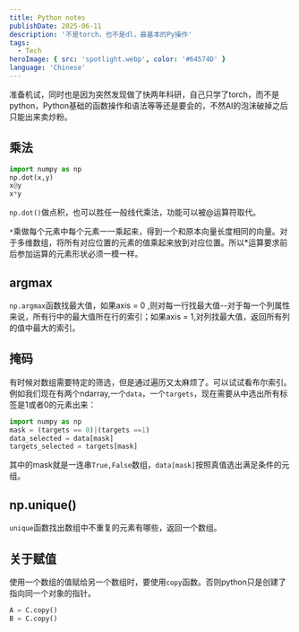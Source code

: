 ```yaml
---
title: Python notes
publishDate: 2025-06-11
description: '不是torch，也不是dl，最基本的Py操作'
tags:
  - Tech
heroImage: { src: 'spotlight.webp', color: '#64574D' }
language: 'Chinese'
---
```


准备机试，同时也是因为突然发现做了快两年科研，自己只学了torch，而不是python，Python基础的函数操作和语法等等还是要会的，不然AI的泡沫破掉之后只能出来卖炒粉。

## 乘法

```python
import numpy as np
np.dot(x,y)
x@y
x*y
```

`np.dot()`做点积，也可以胜任一般线代乘法，功能可以被@运算符取代。

`*`乘做每个元素中每个元素一一乘起来，得到一个和原本向量长度相同的向量。对于多维数组，将所有对应位置的元素的值乘起来放到对应位置。所以*运算要求前后参加运算的元素形状必须一模一样。

## argmax

`np.argmax`函数找最大值，如果axis = 0 ,则对每一行找最大值--对于每一个列属性来说，所有行中的最大值所在行的索引；如果axis = 1,对列找最大值，返回所有列的值中最大的索引。

## 掩码

有时候对数组需要特定的筛选，但是通过遍历又太麻烦了。可以试试看布尔索引。例如我们现在有两个ndarray,一个`data`，一个`targets`，现在需要从中选出所有标签是1或者0的元素出来：

```python
import numpy as np
mask = (targets == 0)|(targets ==1)
data_selected = data[mask]
targets_selected = targets[mask]
```

其中的mask就是一连串`True,False`数组，`data[mask]`按照真值选出满足条件的元组。

## np.unique()

`unique`函数找出数组中不重复的元素有哪些，返回一个数组。

## 关于赋值

使用一个数组的值赋给另一个数组时，要使用`copy`函数。否则python只是创建了指向同一个对象的指针。

```python
A = C.copy()
B = C.copy()
```